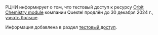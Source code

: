 РЦНИ информирует о том, что тестовый доступ к ресурсу [Orbit Chemistry module](https://www.orbit.com/ " 08 октября - 30 декабря 2024 г.") компании Questel продлён до 30 декабря 2024 г., [узнать больше](https://podpiska.rcsi.science/resources/146/).

Информация добавлена в раздел [тестовый доступ](/Restmp.html).
